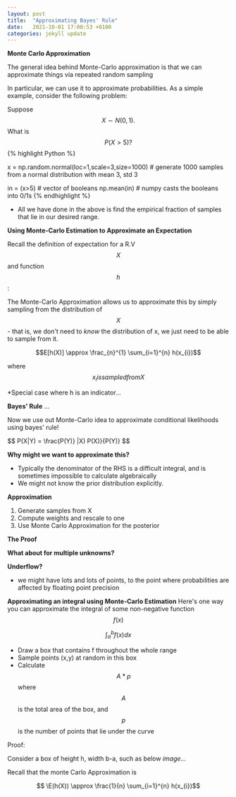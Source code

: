 ```yaml
---
layout: post
title:  "Approximating Bayes' Rule"
date:   2021-10-01 17:00:53 +0100
categories: jekyll update
---
```




**Monte Carlo Approximation**

The general idea behind Monte-Carlo approximation is that we can approximate things via repeated random sampling

In particular, we can use it to approximate probabilities.
As a simple example, consider the following problem:

Suppose  $$ X \sim  N(0,1).$$ What is $$P(X>5)?$$
{% highlight Python %}

x = np.random.normal(loc=1,scale=3,size=1000) # generate 1000 samples from a normal distribution with mean 3, std 3

in = (x>5) # vector of booleans
np.mean(in) # numpy casts the booleans into 0/1s
{% endhighlight %}

- All we have done in the above is find the empirical fraction of samples that lie in our desired range.


**Using Monte-Carlo Estimation to Approximate an Expectation**

Recall the definition of expectation for a R.V $$X$$ and 
function $$h$$:

The Monte-Carlo Approximation allows us to approximate this by simply sampling from the distribution of $$X$$ - that is, we don't need to *know* the distribution of x, we just need to be able to sample from it.

$$E[h(X)] \approx  \frac_{n}^{1} \sum_{i=1}^{n} h(x_{i})$$

where $$ x_{i} is sampled from X $$


*Special case where h is an indicator...



**Bayes' Rule**
...


Now we use out Monte-Carlo idea to approximate conditional likelihoods using bayes' rule!

$$
P(X|Y) = \frac{P(Y)} |X) P(X)}{P(Y)}
$$

**Why might we want to approximate this?**
- Typically the denominator of the RHS is a difficult integral, and is sometimes impossible to calculate algebraically
- We might not know the prior distribution explicitly.


**Approximation**

1) Generate samples from X
2) Compute weights and rescale to one
3) Use Monte Carlo Approximation for the posterior



**The Proof**





**What about for multiple unknowns?**

**Underflow?**
- we might have lots and lots of points, to the point where
probabilities are affected by floating point precision



**Approximating an integral using Monte-Carlo Estimation**
Here's one way you can approximate the integral of some non-negative function $$f(x)$$

$$\int_{a}^{b}f(x)dx$$

- Draw a box that contains f throughout the whole range
- Sample points (x,y) at random in this box
- Calculate $$A*p$$ where $$A$$ is the total area of the box, and $$p$$ is the number of points that lie under the curve

Proof:

Consider a box of height h, width b-a, such as below
*image...*

Recall that the monte Carlo Approximation is 

$$ \E(h(X)) \approx \frac{1}{n} \sum_{i=1}^{n} h(x_{i})$$
